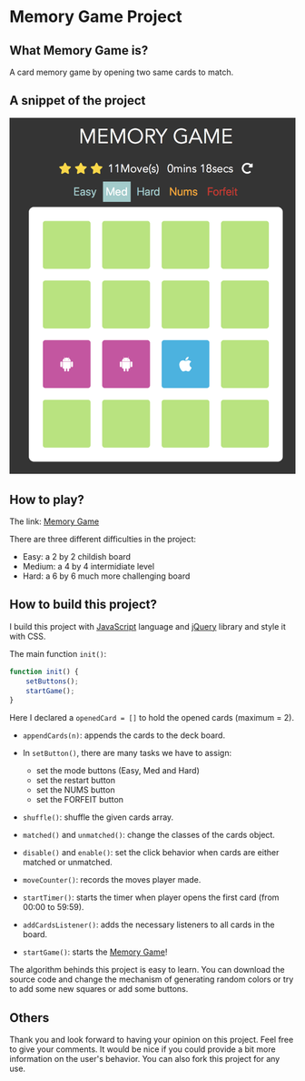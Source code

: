 # Memory Game Project

## What Memory Game is?

A card memory game by opening two same cards to match.

## A snippet of the project

![](./snippet.png)

## How to play?

The link: [Memory Game](https://walkccc.github.io/webapps/MemoryGame/)

There are three different difficulties in the project:

- Easy: a 2 by 2 childish board
- Medium: a 4 by 4 intermidiate level
- Hard: a 6 by 6 much more challenging board

## How to build this project?

I build this project with [JavaScript](https://www.javascript.com) language and [jQuery](https://jquery.com) library and style it with CSS.

The main function `init()`:

```javascript
function init() {
    setButtons();
    startGame();
}
```

Here I declared a `openedCard = []` to hold the opened cards (maximum = 2).

- `appendCards(n)`: appends the cards to the deck board.

- In `setButton()`, there are many tasks we have to assign:

    - set the mode buttons (Easy, Med and Hard)
    - set the restart button
    - set the NUMS button
    - set the FORFEIT button

- `shuffle()`: shuffle the given cards array.

- `matched()` and `unmatched()`: change the classes of the cards object.

- `disable()` and `enable()`: set the click behavior when cards are either matched or unmatched.

- `moveCounter()`: records the moves player made.

- `startTimer()`: starts the timer when player opens the first card (from 00:00 to 59:59).

- `addCardsListener()`: adds the necessary listeners to all cards in the board.

- `startGame()`: starts the [Memory Game](https://walkccc.github.io/webapps/MemoryGame/)!

The algorithm behinds this project is easy to learn. You can download the source code and change the mechanism of generating random colors or try to add some new squares or add some buttons.

## Others

Thank you and look forward to having your opinion on this project. Feel free to give your comments. It would be nice if you could provide a bit more information on the user's behavior. You can also fork this project for any use.

